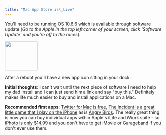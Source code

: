 ```yaml
---
title: "Mac App Store is\_Live"
---
```

<p>You'll need to be running OS 10.6.6 which is available through software update (<em>Go to the Apple in the top left corner of your screen, click 'Software Update' and you're off to the races</em>).</p>
<p><img src="https://chrisenns.com/wp-content/uploads/2011/01/Appstore-Icon.png" alt="" title="App store Icon" width="104" height="94" class="aligncenter size-full wp-image-19324" /></p>
<p>After a reboot you'll have a new app icon sitting in your dock.</p>
<p><strong>Initial thoughts</strong>: I can't wait until the next piece of software I need to help my dad install and I can just send him a link and say "buy this."  Definitely makes life much easier to buy and install applications on a Mac.</p>
<p><strong>Recommended first apps</strong>: <a href="https://itunes.apple.com/ca/app/twitter/id409789998?mt=12">Twitter for Mac is free</a>, <a href="https://itunes.apple.com/ca/app/the-incident/id408679233?mt=12">The Incident is a great little game that I play on the iPhone</a> as is <a href="https://itunes.apple.com/ca/app/angry-birds/id403961173?mt=12">Angry Birds</a>.  The really great thing is now you can buy individual apps within Apple's iLife and iWork suite - so <a href="https://itunes.apple.com/ca/app/iphoto/id408981381?mt=12">iPhoto is only $14.99</a> and you don't have to get iMovie or Garageband if you don't ever use them.</p>
